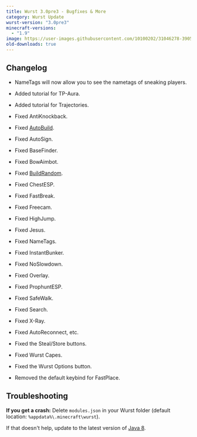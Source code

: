 ```yaml
---
title: Wurst 3.0pre3 - Bugfixes & More
category: Wurst Update
wurst-version: "3.0pre3"
minecraft-versions:
  - "1.9"
image: https://user-images.githubusercontent.com/10100202/31046278-39051a54-a5f6-11e7-996c-bffa8172b106.jpg
old-downloads: true
---
```

## Changelog

- NameTags will now allow you to see the nametags of sneaking players.

- Added tutorial for TP-Aura.

- Added tutorial for Trajectories.

- Fixed AntiKnockback.

- Fixed [AutoBuild](https://wiki.wurstclient.net/autobuild).

- Fixed AutoSign.

- Fixed BaseFinder.

- Fixed BowAimbot.

- Fixed [BuildRandom](https://wiki.wurstclient.net/buildrandom).

- Fixed ChestESP.

- Fixed FastBreak.

- Fixed Freecam.

- Fixed HighJump.

- Fixed Jesus.

- Fixed NameTags.

- Fixed InstantBunker.

- Fixed NoSlowdown.

- Fixed Overlay.

- Fixed ProphuntESP.

- Fixed SafeWalk.

- Fixed Search.

- Fixed X-Ray.

- Fixed AutoReconnect, etc.

- Fixed the Steal/Store buttons.

- Fixed Wurst Capes.

- Fixed the Wurst Options button.

- Removed the default keybind for FastPlace.

## Troubleshooting

**If you get a crash:**
Delete `modules.json` in your Wurst folder (default location: `%appdata%\.minecraft\wurst`).

If that doesn't help, update to the latest version of [Java 8](https://java.com/download).

